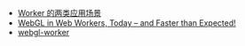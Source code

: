 - [Worker 的两类应用场景](https://xiaoiver.github.io/coding/2018/08/25/Worker-%E7%9A%84%E4%B8%A4%E7%B1%BB%E5%BA%94%E7%94%A8%E5%9C%BA%E6%99%AF.html)
- [WebGL in Web Workers, Today – and Faster than Expected!](https://research.mozilla.org/2014/07/22/webgl-in-web-workers-today-and-faster-than-expected/)
- [webgl-worker](https://github.com/kripken/webgl-worker)
